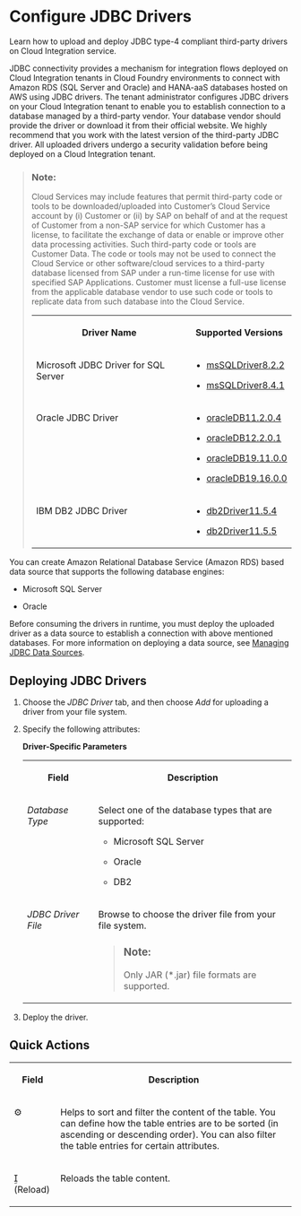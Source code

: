 <!-- loio77c7d9550e12494eb600ec82496ef215 -->

<link rel="stylesheet" type="text/css" href="../css/sap-icons.css"/>

# Configure JDBC Drivers

Learn how to upload and deploy JDBC type-4 compliant third-party drivers on Cloud Integration service.

JDBC connectivity provides a mechanism for integration flows deployed on Cloud Integration tenants in Cloud Foundry environments to connect with Amazon RDS \(SQL Server and Oracle\) and HANA-aaS databases hosted on AWS using JDBC drivers. The tenant administrator configures JDBC drivers on your Cloud Integration tenant to enable you to establish connection to a database managed by a third-party vendor. Your database vendor should provide the driver or download it from their official website. We highly recommend that you work with the latest version of the third-party JDBC driver. All uploaded drivers undergo a security validation before being deployed on a Cloud Integration tenant.

> ### Note:  
> Cloud Services may include features that permit third-party code or tools to be downloaded/uploaded into Customer’s Cloud Service account by \(i\) Customer or \(ii\) by SAP on behalf of and at the request of Customer from a non-SAP service for which Customer has a license, to facilitate the exchange of data or enable or improve other data processing activities. Such third-party code or tools are Customer Data. The code or tools may not be used to connect the Cloud Service or other software/cloud services to a third-party database licensed from SAP under a run-time license for use with specified SAP Applications. Customer must license a full-use license from the applicable database vendor to use such code or tools to replicate data from such database into the Cloud Service.
> 
> 
> <table>
> <tr>
> <th valign="top">
> 
> Driver Name
> 
> </th>
> <th valign="top">
> 
> Supported Versions
> 
> </th>
> </tr>
> <tr>
> <td valign="top">
> 
> Microsoft JDBC Driver for SQL Server
> 
> </td>
> <td valign="top">
> 
> -   [msSQLDriver8.2.2](https://docs.microsoft.com/en-us/sql/connect/jdbc/release-notes-for-the-jdbc-driver?view=sql-server-ver15#82)
> 
> -   [msSQLDriver8.4.1](https://docs.microsoft.com/en-us/sql/connect/jdbc/release-notes-for-the-jdbc-driver?view=sql-server-ver15#84)
> 
> 
> 
> 
> </td>
> </tr>
> <tr>
> <td valign="top">
> 
> Oracle JDBC Driver
> 
> </td>
> <td valign="top">
> 
> -   [oracleDB11.2.0.4](https://www.oracle.com/database/technologies/jdbc-upc-downloads.html)
> 
> -   [oracleDB12.2.0.1](https://www.oracle.com/database/technologies/jdbc-upc-downloads.html)
> 
> -   [oracleDB19.11.0.0](https://www.oracle.com/database/technologies/appdev/jdbc-ucp-19-11-c-downloads.html)
> 
> -   [oracleDB19.16.0.0](https://www.oracle.com/database/technologies/appdev/jdbc-ucp-19-11-c-downloads.html)
> 
> 
> 
> 
> </td>
> </tr>
> <tr>
> <td valign="top">
> 
> IBM DB2 JDBC Driver
> 
> </td>
> <td valign="top">
> 
> -   [db2Driver11.5.4](https://www.ibm.com/support/pages/node/6241980)
> 
> -   [db2Driver11.5.5](https://www.ibm.com/support/pages/node/6438025)
> 
> 
> 
> 
> </td>
> </tr>
> </table>

You can create Amazon Relational Database Service \(Amazon RDS\) based data source that supports the following database engines:

-   Microsoft SQL Server

-   Oracle


Before consuming the drivers in runtime, you must deploy the uploaded driver as a data source to establish a connection with above mentioned databases. For more information on deploying a data source, see [Managing JDBC Data Sources](managing-jdbc-data-sources-4c873fa.md).



<a name="loio77c7d9550e12494eb600ec82496ef215__section_h2l_l4l_cfb"/>

## Deploying JDBC Drivers

1.  Choose the *JDBC Driver* tab, and then choose *Add* for uploading a driver from your file system.

2.  Specify the following attributes:

    **Driver-Specific Parameters**


    <table>
    <tr>
    <th valign="top">

    Field
    
    </th>
    <th valign="top">

    Description
    
    </th>
    </tr>
    <tr>
    <td valign="top">
    
    *Database Type*
    
    </td>
    <td valign="top">
    
    Select one of the database types that are supported:

    -   Microsoft SQL Server

    -   Oracle

    -   DB2



    
    </td>
    </tr>
    <tr>
    <td valign="top">
    
    *JDBC Driver File*
    
    </td>
    <td valign="top">
    
    Browse to choose the driver file from your file system.

    > ### Note:  
    > Only JAR \(\*.jar\) file formats are supported.


    
    </td>
    </tr>
    </table>
    
3.  Deploy the driver.




<a name="loio77c7d9550e12494eb600ec82496ef215__section_igy_brm_cfb"/>

## Quick Actions


<table>
<tr>
<th valign="top">

Field

</th>
<th valign="top">

Description

</th>
</tr>
<tr>
<td valign="top">

:gear:

</td>
<td valign="top">

Helps to sort and filter the content of the table. You can define how the table entries are to be sorted \(in ascending or descending order\). You can also filter the table entries for certain attributes.

</td>
</tr>
<tr>
<td valign="top">

<span class="SAP-icons"></span> \(Reload\)

</td>
<td valign="top">

Reloads the table content.

</td>
</tr>
</table>

